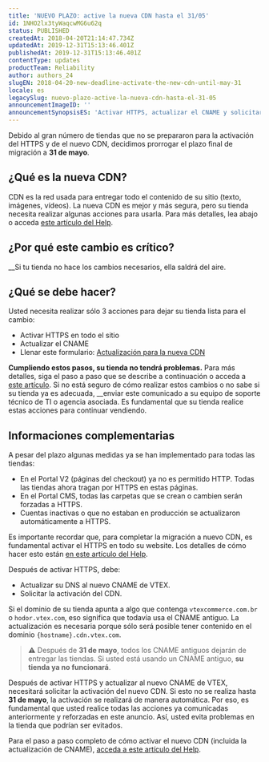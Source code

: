 ```yaml
---
title: 'NUEVO PLAZO: active la nueva CDN hasta el 31/05'
id: 1NHO2lx3tyWaqcwMG6u62q
status: PUBLISHED
createdAt: 2018-04-20T21:14:47.734Z
updatedAt: 2019-12-31T15:13:46.401Z
publishedAt: 2019-12-31T15:13:46.401Z
contentType: updates
productTeam: Reliability
author: authors_24
slugEN: 2018-04-20-new-deadline-activate-the-new-cdn-until-may-31
locale: es
legacySlug: nuevo-plazo-active-la-nueva-cdn-hasta-el-31-05
announcementImageID: ''
announcementSynopsisES: 'Activar HTTPS, actualizar el CNAME y solicitar el nuevo CDN antes de la fecha límite evitará problemas en su tienda.'
---
```


Debido al gran número de tiendas que no se prepararon para la activación del HTTPS y de el nuevo CDN, decidimos prorrogar el plazo final de migración a __31 de mayo__.

## ¿Qué es la nueva CDN?
CDN es la red usada para entregar todo el contenido de su sitio (texto, imágenes, vídeos). La nueva CDN es mejor y más segura, pero su tienda necesita realizar algunas acciones para usarla. Para más detalles, lea abajo o acceda [este artículo del Help](/es/tutorial/activar-nueva-cdn-de-vtex).

## ¿Por qué este cambio es crítico?
__Si tu tienda no hace los cambios necesarios, ella saldrá del aire.

## ¿Qué se debe hacer?
Usted necesita realizar sólo 3 acciones para dejar su tienda lista para el cambio:
- Activar HTTPS en todo el sitio
- Actualizar el CNAME
- Llenar este formulario: [Actualización para la nueva CDN](https://docs.google.com/forms/d/e/1FAIpQLSdae71lH2ppAgjDw_bJ8E2ZMnL8psm3pEEXbEViQOSsx5eVwQ/viewform)

__Cumpliendo estos pasos, su tienda no tendrá problemas.__ Para más detalles, siga el paso a paso que se describe a continuación o acceda a [este artículo](/es/tutorial/activar-nueva-cdn-de-vtex). Si no está seguro de cómo realizar estos cambios o no sabe si su tienda ya es adecuada, __enviar este comunicado a su equipo de soporte técnico de TI o agencia asociada. Es fundamental que su tienda realice estas acciones para continuar vendiendo.

## Informaciones complementarias
A pesar del plazo algunas medidas ya se han implementado para todas las tiendas:
- En el Portal V2 (páginas del checkout) ya no es permitido HTTP. Todas las tiendas ahora tragan por HTTPS en estas páginas.
- En el Portal CMS, todas las carpetas que se crean o cambien serán forzadas a HTTPS.
- Cuentas inactivas o que no estaban en producción se actualizaron automáticamente a HTTPS.

Es importante recordar que, para completar la migración a nuevo CDN, es fundamental activar el HTTPS en todo su website. Los detalles de cómo hacer esto están [en este artículo del Help](/es/tutorial/activar-https-en-todo-el-sitio).

Después de activar HTTPS, debe:
- Actualizar su DNS al nuevo CNAME de VTEX.
- Solicitar la activación del CDN.

Si el dominio de su tienda apunta a algo que contenga `vtexcommerce.com.br` o `hodor.vtex.com`, eso significa que todavía usa el CNAME antiguo. La actualización es necesaria porque sólo será posible tener contenido en el dominio `{hostname}.cdn.vtex.com`.

>⚠️ Después de **31 de mayo**, todos los CNAME antiguos dejarán de entregar las tiendas. Si usted está usando un CNAME antiguo, **su tienda ya no funcionará**.

Después de activar HTTPS y actualizar al nuevo CNAME de VTEX, necesitará solicitar la activación del nuevo CDN. Si esto no se realiza hasta __31 de mayo__, la activación se realizará de manera automática. Por eso, es fundamental que usted realice todas las acciones ya comunicadas anteriormente y reforzadas en este anuncio. Así, usted evita problemas en la tienda que podrían ser evitados.

Para el paso a paso completo de cómo activar el nuevo CDN (incluida la actualización de CNAME), [acceda a este artículo del Help](/es/tutorial/activar-nueva-cdn-de-vtex).
